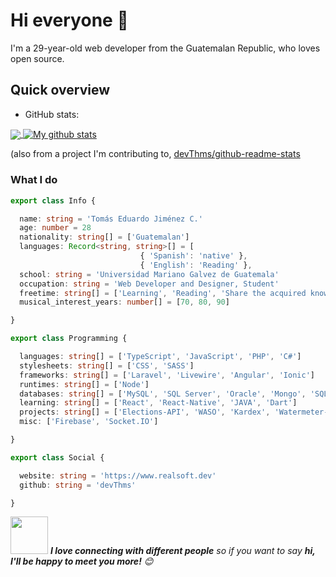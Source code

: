 # Hi everyone :wave:

I'm a 29-year-old web developer from the Guatemalan Republic, who loves open source.

## Quick overview
* GitHub stats:  
<a href="https://github.com/devThms/github-readme-stats">
  <!-- Change the `github-readme-stats.anuraghazra1.vercel.app` to `github-readme-stats.vercel.app`  -->
  <img align="center" src="https://github-readme-stats.anuraghazra1.vercel.app/api/top-langs/?username=devThms" />
</a>
<a href="https://github.com/devThms/github-readme-stats">
  <img align="center" src="https://github-readme-stats.anuraghazra1.vercel.app/api?username=devThms&show_icons=true&line_height=27" alt="My github stats" />
</a>  

 (also from a project I'm contributing to, [devThms/github-readme-stats](https://github.com/devThms/github-readme-stats)

### What I do

```ts
export class Info {

  name: string = 'Tomás Eduardo Jiménez C.'
  age: number = 28
  nationality: string[] = ['Guatemalan']
  languages: Record<string, string>[] = [
                             { 'Spanish': 'native' }, 
                             { 'English': 'Reading' }, 
  school: string = 'Universidad Mariano Galvez de Guatemala'
  occupation: string = 'Web Developer and Designer, Student'
  freetime: string[] = ['Learning', 'Reading', 'Share the acquired knowledge and make the life of the systems students easier']
  musical_interest_years: number[] = [70, 80, 90]

}

export class Programming {

  languages: string[] = ['TypeScript', 'JavaScript', 'PHP', 'C#']
  stylesheets: string[] = ['CSS', 'SASS']
  frameworks: string[] = ['Laravel', 'Livewire', 'Angular', 'Ionic']
  runtimes: string[] = ['Node']
  databases: string[] = ['MySQL', 'SQL Server', 'Oracle', 'Mongo', 'SQLite']
  learning: string[] = ['React', 'React-Native', 'JAVA', 'Dart']
  projects: string[] = ['Elections-API', 'WASO', 'Kardex', 'Watermeter-API']
  misc: ['Firebase', 'Socket.IO']

}

export class Social {

  website: string = 'https://www.realsoft.dev'
  github: string = 'devThms'

}
```


<img src="https://media.giphy.com/media/LnQjpWaON8nhr21vNW/giphy.gif" width="60"> <em><b>I love connecting with different people</b> so if you want to say <b>hi, I'll be happy to meet you more!</b> 😊</em>


<!--
**intelguasoft/intelguasoft** is a ✨ _special_ ✨ repository because its `README.md` (this file) appears on your GitHub profile.

Here are some ideas to get you started:

- 🔭 I’m currently working on ...
- 🌱 I’m currently learning ...
- 👯 I’m looking to collaborate on ...
- 🤔 I’m looking for help with ...
- 💬 Ask me about ...
- 📫 How to reach me: ...
- 😄 Pronouns: ...
- ⚡ Fun fact: ...
-->
